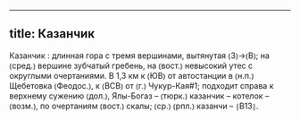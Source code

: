 
---
title: Казанчик
---
Казанчик
: длинная гора с тремя вершинами, вытянутая ⦅З⦆→⦅В⦆; на ⦅сред.⦆ вершине зубчатый гребень, на ⦅вост.⦆ невысокий утес с округлыми очертаниями. В 1,3 км к ⦅ЮВ⦆ от автостанции в ⦅н.п.⦆ Щебетовка ⦅Феодос.⦆, к ⦅ВСВ⦆ от ⦅г.⦆ Чукур-Кая#1; подходит справа к верхнему сужению ⦅дол.⦆, Ялы-Богаз – ⦅тюрк.⦆ казанчик – котелок – ⦅возм.⦆, по очертаниям ⦅вост.⦆ скалы; ⦅ср.⦆ ⦅рпл.⦆ казанчи – ⦃В13⦄.
